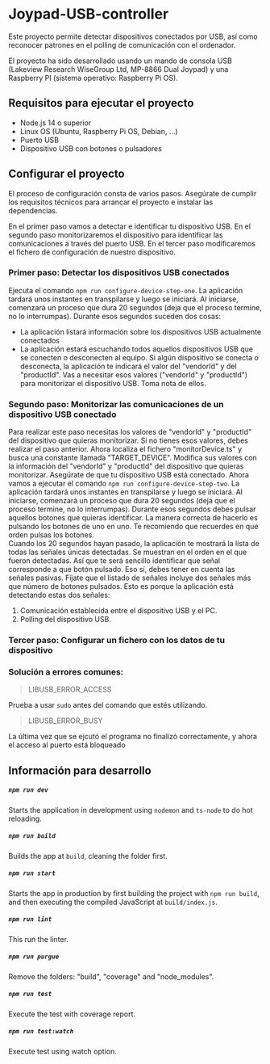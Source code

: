 # Joypad-USB-controller

Este proyecto permite detectar dispositivos conectados por USB, así como reconocer patrones en el polling de comunicación con el ordenador. 

El proyecto ha sido desarrollado usando un mando de consola USB (Lakeview Research WiseGroup Ltd, MP-8866 Dual Joypad) y una Raspberry PI (sistema operativo: Raspberry Pi OS).  

## Requisitos para ejecutar el proyecto
* Node.js 14 o superior
* Linux OS (Ubuntu, Raspberry Pi OS, Debian, ...)
* Puerto USB
* Dispositivo USB con botones o pulsadores

## Configurar el proyecto
El proceso de configuración consta de varios pasos. Asegúrate de cumplir los requisitos técnicos para arrancar el proyecto e instalar las dependencias. 

En el primer paso vamos a detectar e identificar tu dispositivo USB. 
En el segundo paso monitorizaremos el dispositivo para identificar las comunicaciones a través del puerto USB.
En el tercer paso modificaremos el fichero de configuración de nuestro dispositivo.

### Primer paso: Detectar los dispositivos USB conectados
Ejecuta el comando `npm run configure-device-step-one`. La aplicación tardará unos instantes en transpilarse y luego se iniciará. Al iniciarse, comenzará un proceso que dura 20 segundos (deja que el proceso termine, no lo interrumpas). Durante esos segundos suceden dos cosas: 
* La aplicación listará información sobre los dispositivos USB actualmente conectados
* La aplicación estará escuchando todos aquellos dispositivos USB que se conecten o desconecten al equipo. Si algún dispositivo se conecta o desconecta, la aplicación te indicará el valor del "vendorId" y del "productId". 
Vas a necesitar esos valores ("vendorId" y "productId") para monitorizar el dispositivo USB. Toma nota de ellos.

### Segundo paso: Monitorizar las comunicaciones de un dispositivo USB conectado
Para realizar este paso necesitas los valores de "vendorId" y "productId" del dispositivo que quieras monitorizar. Si no tienes esos valores, debes realizar el paso anterior. 
Ahora localiza el fichero "monitorDevice.ts" y busca una constante llamada "TARGET_DEVICE". Modifica sus valores con la información del "vendorId" y "productId" del dispositivo que quieras monitorizar. 
Asegúrate de que tu dispositivo USB está conectado. 
Ahora vamos a ejecutar el comando `npm run configure-device-step-two`. La aplicación tardará unos instantes en transpilarse y luego se iniciará. Al iniciarse, comenzará un proceso que dura 20 segundos (deja que el proceso termine, no lo interrumpas). Durante esos segundos debes pulsar aquellos botones que quieras identificar. La manera correcta de hacerlo es pulsando los botones de uno en uno. Te recomiendo que recuerdes en que orden pulsas los botones.  
Cuando los 20 segundos hayan pasado, la aplicación te mostrará la lista de todas las señales únicas detectadas. Se muestran en el orden en el que fueron detectadas. Así que te será sencillo identificar que señal corresponde a que botón pulsado. Eso sí, debes tener en cuenta las señales pasivas. Fíjate que el listado de señales incluye dos señales más que número de botones pulsados. Esto es porque la aplicación está detectando estas dos señales:
1. Comunicación establecida entre el dispositivo USB y el PC.
2. Polling del dispositivo USB.  

### Tercer paso: Configurar un fichero con los datos de tu dispositivo


### Solución a errores comunes: 

> LIBUSB_ERROR_ACCESS

Prueba a usar `sudo` antes del comando que estés utilizando.

> LIBUSB_ERROR_BUSY

La última vez que se ejcutó el programa no finalizó correctamente, y ahora el acceso al puerto está bloqueado


## Información para desarrollo

##### `npm run dev`

Starts the application in development using `nodemon` and `ts-node` to do hot reloading.

##### `npm run build`

Builds the app at `build`, cleaning the folder first.

##### `npm run start`

Starts the app in production by first building the project with `npm run build`, and then executing the compiled JavaScript at `build/index.js`.

##### `npm run lint`

This run the linter.

##### `npm run purgue`

Remove the folders: "build", "coverage" and "node_modules".

##### `npm run test`

Execute the test with coverage report.

##### `npm run test:watch`

Execute test using watch option.
